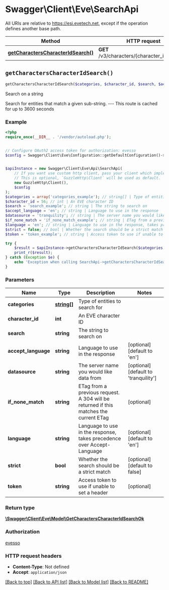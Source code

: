 # Swagger\Client\Eve\SearchApi

All URIs are relative to https://esi.evetech.net, except if the operation defines another base path.

| Method | HTTP request | Description |
| ------------- | ------------- | ------------- |
| [**getCharactersCharacterIdSearch()**](SearchApi.md#getCharactersCharacterIdSearch) | **GET** /v3/characters/{character_id}/search/ | Search on a string |


## `getCharactersCharacterIdSearch()`

```php
getCharactersCharacterIdSearch($categories, $character_id, $search, $accept_language, $datasource, $if_none_match, $language, $strict, $token): \Swagger\Client\Eve\Model\GetCharactersCharacterIdSearchOk
```

Search on a string

Search for entities that match a given sub-string.  ---  This route is cached for up to 3600 seconds

### Example

```php
<?php
require_once(__DIR__ . '/vendor/autoload.php');


// Configure OAuth2 access token for authorization: evesso
$config = Swagger\Client\Eve\Configuration::getDefaultConfiguration()->setAccessToken('YOUR_ACCESS_TOKEN');


$apiInstance = new Swagger\Client\Eve\Api\SearchApi(
    // If you want use custom http client, pass your client which implements `GuzzleHttp\ClientInterface`.
    // This is optional, `GuzzleHttp\Client` will be used as default.
    new GuzzleHttp\Client(),
    $config
);
$categories = array('categories_example'); // string[] | Type of entities to search for
$character_id = 56; // int | An EVE character ID
$search = 'search_example'; // string | The string to search on
$accept_language = 'en'; // string | Language to use in the response
$datasource = 'tranquility'; // string | The server name you would like data from
$if_none_match = 'if_none_match_example'; // string | ETag from a previous request. A 304 will be returned if this matches the current ETag
$language = 'en'; // string | Language to use in the response, takes precedence over Accept-Language
$strict = false; // bool | Whether the search should be a strict match
$token = 'token_example'; // string | Access token to use if unable to set a header

try {
    $result = $apiInstance->getCharactersCharacterIdSearch($categories, $character_id, $search, $accept_language, $datasource, $if_none_match, $language, $strict, $token);
    print_r($result);
} catch (Exception $e) {
    echo 'Exception when calling SearchApi->getCharactersCharacterIdSearch: ', $e->getMessage(), PHP_EOL;
}
```

### Parameters

| Name | Type | Description  | Notes |
| ------------- | ------------- | ------------- | ------------- |
| **categories** | [**string[]**](../Model/string.md)| Type of entities to search for | |
| **character_id** | **int**| An EVE character ID | |
| **search** | **string**| The string to search on | |
| **accept_language** | **string**| Language to use in the response | [optional] [default to &#39;en&#39;] |
| **datasource** | **string**| The server name you would like data from | [optional] [default to &#39;tranquility&#39;] |
| **if_none_match** | **string**| ETag from a previous request. A 304 will be returned if this matches the current ETag | [optional] |
| **language** | **string**| Language to use in the response, takes precedence over Accept-Language | [optional] [default to &#39;en&#39;] |
| **strict** | **bool**| Whether the search should be a strict match | [optional] [default to false] |
| **token** | **string**| Access token to use if unable to set a header | [optional] |

### Return type

[**\Swagger\Client\Eve\Model\GetCharactersCharacterIdSearchOk**](../Model/GetCharactersCharacterIdSearchOk.md)

### Authorization

[evesso](../../README.md#evesso)

### HTTP request headers

- **Content-Type**: Not defined
- **Accept**: `application/json`

[[Back to top]](#) [[Back to API list]](../../README.md#endpoints)
[[Back to Model list]](../../README.md#models)
[[Back to README]](../../README.md)

